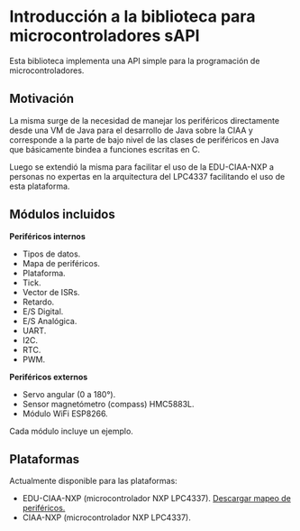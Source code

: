 # Introducción a la biblioteca para microcontroladores sAPI

Esta biblioteca implementa una API simple para la programación de
microcontroladores.

## Motivación

La misma surge de la necesidad de manejar los periféricos directamente desde una
VM de Java para el desarrollo de Java sobre la CIAA y corresponde a la parte de
bajo nivel de las clases de periféricos en Java que básicamente bindea a
funciones escritas en C.

Luego se extendió la misma para facilitar el uso de la EDU-CIAA-NXP a personas
no expertas en la arquitectura del LPC4337 facilitando el uso de esta plataforma.

## Módulos incluidos

**Periféricos internos**

- Tipos de datos.
- Mapa de periféricos.
- Plataforma.
- Tick.
- Vector de ISRs.
- Retardo.
- E/S Digital.
- E/S Analógica.
- UART.
- I2C.
- RTC.
- PWM.

**Periféricos externos**

- Servo angular (0 a 180°).
- Sensor magnetómetro (compass) HMC5883L.
- Módulo WiFi ESP8266.

Cada módulo incluye un ejemplo.

## Plataformas

Actualmente disponible para las plataformas:

- EDU-CIAA-NXP (microcontrolador NXP LPC4337). [Descargar mapeo de periféricos.](assets/pdf/EDU-CIAA-NXP_sAPI_bm_A4_v1r0_ES.pdf)
- CIAA-NXP (microcontrolador NXP LPC4337).
